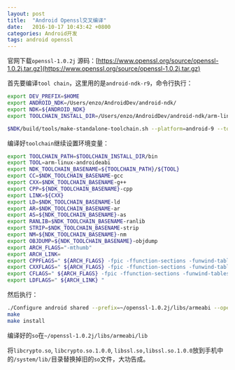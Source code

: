 ```yaml
---
layout: post
title:  "Android Openssl交叉编译"
date:   2016-10-17 10:43:42 +0800
categories: Android开发
tags: android openssl
---
```



官网下载`openssl-1.0.2j` 源码：[https://www.openssl.org/source/openssl-1.0.2j.tar.gz](https://www.openssl.org/source/openssl-1.0.2j.tar.gz)

首先要编译`tool chain`，这里用的是`android-ndk-r9`，命令行执行：

```bash
export DEV_PREFIX=$HOME
export ANDROID_NDK=/Users/enzo/AndroidDev/android-ndk/
export NDK=${ANDROID_NDK}
export TOOLCHAIN_INSTALL_DIR=/Users/enzo/AndroidDev/android-ndk/arm-linux-androideabi-4.8/arm-linux-androideabi

$NDK/build/tools/make-standalone-toolchain.sh --platform=android-9 --toolchain=arm-linux-androideabi-4.8 --install-dir=$TOOLCHAIN_INSTALL_DIR
```

编译好`toolchain`继续设置环境变量：

```bash
export TOOLCHAIN_PATH=$TOOLCHAIN_INSTALL_DIR/bin
export TOOL=arm-linux-androideabi
export NDK_TOOLCHAIN_BASENAME=${TOOLCHAIN_PATH}/${TOOL}
export CC=$NDK_TOOLCHAIN_BASENAME-gcc
export CXX=$NDK_TOOLCHAIN_BASENAME-g++
export CPP=${NDK_TOOLCHAIN_BASENAME}-cpp
export LINK=${CXX}
export LD=$NDK_TOOLCHAIN_BASENAME-ld
export AR=$NDK_TOOLCHAIN_BASENAME-ar
export AS=${NDK_TOOLCHAIN_BASENAME}-as
export RANLIB=$NDK_TOOLCHAIN_BASENAME-ranlib
export STRIP=$NDK_TOOLCHAIN_BASENAME-strip
export NM=${NDK_TOOLCHAIN_BASENAME}-nm
export OBJDUMP=${NDK_TOOLCHAIN_BASENAME}-objdump
export ARCH_FLAGS="-mthumb"
export ARCH_LINK=
export CPPFLAGS=" ${ARCH_FLAGS} -fpic -ffunction-sections -funwind-tables -fstack-protector -fno-strict-aliasing -finline-limit=64 "
export CXXFLAGS=" ${ARCH_FLAGS} -fpic -ffunction-sections -funwind-tables -fstack-protector -fno-strict-aliasing -finline-limit=64 -frtti -fexceptions "
export CFLAGS=" ${ARCH_FLAGS} -fpic -ffunction-sections -funwind-tables -fstack-protector -fno-strict-aliasing -finline-limit=64 "
export LDFLAGS=" ${ARCH_LINK} "
```

然后执行：

```bash
./Configure android shared --prefix=~/openssl-1.0.2j/libs/armeabi --openssldir=openssl
make
make install
```

编译好的`so`在`~/openssl-1.0.2j/libs/armeabi/lib`

将`libcrypto.so`, `libcrypto.so.1.0.0`, `libssl.so,libssl.so.1.0.0`放到手机中的`/system/lib/`目录替换掉旧的`so`文件，大功告成。
